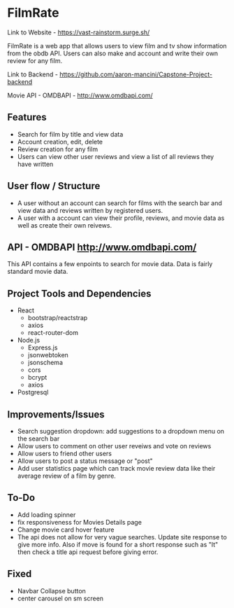 # FilmRate

Link to Website - https://vast-rainstorm.surge.sh/
 
FilmRate is a web app that allows users to view film and tv show information from the obdb API. Users
can also make and account and write their own review for any film.

Link to Backend - https://github.com/aaron-mancini/Capstone-Project-backend

Movie API - OMDBAPI - http://www.omdbapi.com/

## Features

- Search for film by title and view data
- Account creation, edit, delete
- Review creation for any film
- Users can view other user reviews and view a list of all reviews they have written

## User flow / Structure

- A user without an account can search for films with the search bar and view data and reviews
  written by registered users.
- A user with a account can view their profile, reviews, and movie data as well as create their
  own reivews.

## API - OMDBAPI http://www.omdbapi.com/

This API contains a few enpoints to search for movie data. Data is fairly standard movie data.

## Project Tools and Dependencies

- React
  - bootstrap/reactstrap
  - axios
  - react-router-dom
- Node.js
  - Express.js
  - jsonwebtoken
  - jsonschema
  - cors
  - bcrypt
  - axios
- Postgresql

## Improvements/Issues

- Search suggestion dropdown: add suggestions to a dropdown menu on the search bar
- Allow users to comment on other user reveiws and vote on reviews
- Allow users to friend other users
- Allow users to post a status message or "post"
- Add user statistics page which can track movie review data like their average review
  of a film by genre.

## To-Do

- Add loading spinner
- fix responsiveness for Movies Details page
- Change movie card hover feature
- The api does not allow for very vague searches. Update site response to give more info.
  Also if move is found for a short response such as "It" then check a title api request before giving error.

## Fixed

- Navbar Collapse button
- center carousel on sm screen